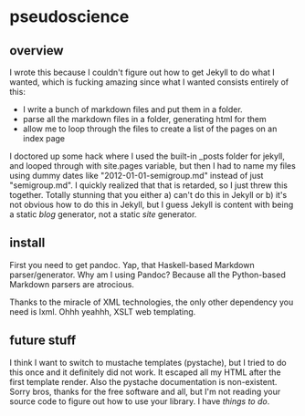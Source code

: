 pseudoscience
=======
overview
-----
I wrote this because I couldn't figure out how to get Jekyll to do what I wanted, which is fucking amazing since what I wanted consists entirely of this:

 - I write a bunch of markdown files and put them in a folder.
 - parse all the markdown files in a folder, generating html for them
 - allow me to loop through the files to create a list of the pages on an index page

I doctored up some hack where I used the built-in _posts folder for jekyll, and looped through with site.pages variable, but then I had to name my files using dummy dates like "2012-01-01-semigroup.md" instead of just "semigroup.md". I quickly realized that that is retarded, so I just threw this together. Totally stunning that you either a) can't do this in Jekyll or b) it's not obvious how to do this in Jekyll, but I guess Jekyll is content with being a static *blog* generator, not a static *site* generator.

install
-------
First you need to get pandoc. Yap, that Haskell-based Markdown parser/generator. Why am I using Pandoc? Because all the Python-based Markdown parsers are atrocious.

Thanks to the miracle  of XML technologies, the only other dependency you need is lxml. Ohhh yeahhh, XSLT web templating.

 
future stuff
------------
I think I want to switch to mustache templates (pystache), but I tried to do this once and it definitely did not work. It escaped all my HTML after the first template render. Also the pystache documentation is non-existent. Sorry bros, thanks for the free software and all, but I'm not reading your source code to figure out how to use your library. I have *things to do*.
